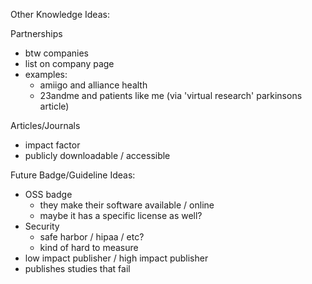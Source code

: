 Other Knowledge Ideas:

Partnerships

- btw companies
- list on company page
- examples:
  - amiigo and alliance health
  - 23andme and patients like me (via 'virtual research' parkinsons article)

Articles/Journals

- impact factor
- publicly downloadable / accessible

Future Badge/Guideline Ideas:

- OSS badge
  - they make their software available / online
  - maybe it has a specific license as well?
- Security
  - safe harbor / hipaa / etc?
  - kind of hard to measure
- low impact publisher / high impact publisher
- publishes studies that fail